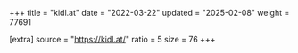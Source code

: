 +++
title = "kidl.at"
date = "2022-03-22"
updated = "2025-02-08"
weight = 77691

[extra]
source = "https://kidl.at/"
ratio = 5
size = 76
+++
